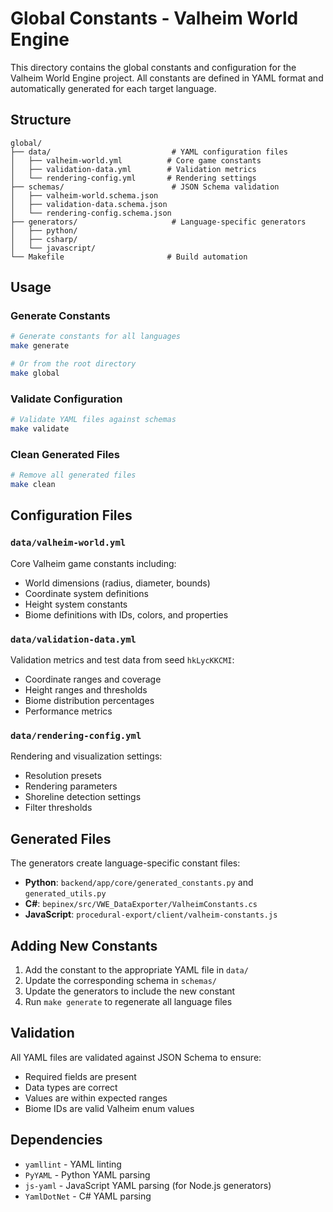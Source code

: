 # Global Constants - Valheim World Engine

This directory contains the global constants and configuration for the Valheim World Engine project. All constants are defined in YAML format and automatically generated for each target language.

## Structure

```
global/
├── data/                           # YAML configuration files
│   ├── valheim-world.yml          # Core game constants
│   ├── validation-data.yml        # Validation metrics
│   └── rendering-config.yml       # Rendering settings
├── schemas/                        # JSON Schema validation
│   ├── valheim-world.schema.json
│   ├── validation-data.schema.json
│   └── rendering-config.schema.json
├── generators/                     # Language-specific generators
│   ├── python/
│   ├── csharp/
│   └── javascript/
└── Makefile                       # Build automation
```

## Usage

### Generate Constants

```bash
# Generate constants for all languages
make generate

# Or from the root directory
make global
```

### Validate Configuration

```bash
# Validate YAML files against schemas
make validate
```

### Clean Generated Files

```bash
# Remove all generated files
make clean
```

## Configuration Files

### `data/valheim-world.yml`

Core Valheim game constants including:
- World dimensions (radius, diameter, bounds)
- Coordinate system definitions
- Height system constants
- Biome definitions with IDs, colors, and properties

### `data/validation-data.yml`

Validation metrics and test data from seed `hkLycKKCMI`:
- Coordinate ranges and coverage
- Height ranges and thresholds
- Biome distribution percentages
- Performance metrics

### `data/rendering-config.yml`

Rendering and visualization settings:
- Resolution presets
- Rendering parameters
- Shoreline detection settings
- Filter thresholds

## Generated Files

The generators create language-specific constant files:

- **Python**: `backend/app/core/generated_constants.py` and `generated_utils.py`
- **C#**: `bepinex/src/VWE_DataExporter/ValheimConstants.cs`
- **JavaScript**: `procedural-export/client/valheim-constants.js`

## Adding New Constants

1. Add the constant to the appropriate YAML file in `data/`
2. Update the corresponding schema in `schemas/`
3. Update the generators to include the new constant
4. Run `make generate` to regenerate all language files

## Validation

All YAML files are validated against JSON Schema to ensure:
- Required fields are present
- Data types are correct
- Values are within expected ranges
- Biome IDs are valid Valheim enum values

## Dependencies

- `yamllint` - YAML linting
- `PyYAML` - Python YAML parsing
- `js-yaml` - JavaScript YAML parsing (for Node.js generators)
- `YamlDotNet` - C# YAML parsing
